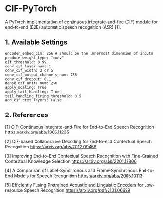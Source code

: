 # CIF-PyTorch
A PyTorch implementation of continuous integrate-and-fire (CIF) module for end-to-end (E2E) automatic speech recognition (ASR) [1].

## 1. Available Settings
```
encoder_embed_dim: 256 # should be the innermost dimension of inputs
produce_weight_type: "conv"
cif_threshold: 0.99
conv_cif_layer_num: 1
conv_cif_width: 3 or 5
conv_cif_output_channels_num: 256
conv_cif_dropout: 0.1
dense_cif_units_num: 256
apply_scaling: True
apply_tail_handling: True
tail_handling_firing_threshold: 0.5
add_cif_ctxt_layers: False
```

## 2. References
[1] CIF: Continuous Integrate-and-Fire for End-to-End Speech Recognition https://arxiv.org/abs/1905.11235

[2] CIF-based Collaborative Decoding for End-to-end Contextual Speech Recognition https://arxiv.org/abs/2012.09466

[3] Improving End-to-End Contextual Speech Recognition with Fine-Grained Contextual Knowledge Selection https://arxiv.org/abs/2201.12806

[4] A Comparison of Label-Synchronous and Frame-Synchronous End-to-End Models for Speech Recognition https://arxiv.org/abs/2005.10113

[5] Efficiently Fusing Pretrained Acoustic and Linguistic Encoders for Low-resource Speech Recognition https://arxiv.org/pdf/2101.06699
